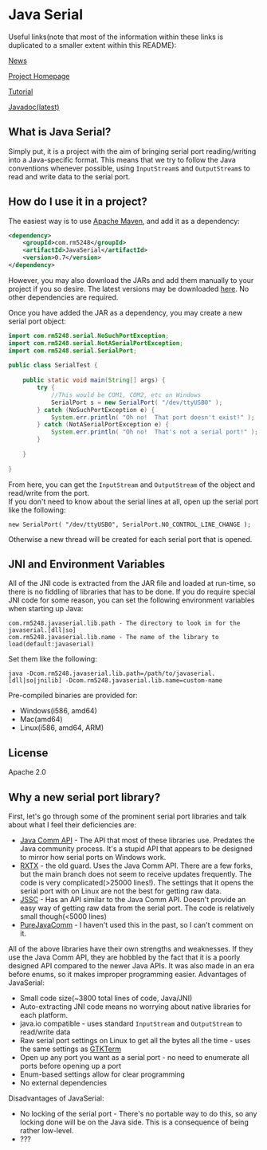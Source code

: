 # Java Serial 

Useful links(note that most of the information within these links is duplicated to a smaller extent within this README):

[News]( http://programming.rm5248.com/?cat=6 )

[Project Homepage]( http://programming.rm5248.com/?page_id=19 )

[Tutorial]( http://programming.rm5248.com/?page_id=58 )

[Javadoc(latest)]( http://programming.rm5248.com/releases/JavaSerial/latest/javadoc/ )

## What is Java Serial?

Simply put, it is a project with the aim of bringing serial port reading/writing into a Java-specific format.  This means that we try to follow the Java conventions whenever possible, using `InputStream`s and `OutputStream`s to read and write data to the serial port.

## How do I use it in a project?

The easiest way is to use [Apache Maven]( http://maven.apache.org/ ), and add it as a dependency:

```xml
<dependency>
    <groupId>com.rm5248</groupId>
    <artifactId>JavaSerial</artifactId>
    <version>0.7</version>
</dependency>
```
However, you may also download the JARs and add them manually to your project if you so desire.  The latest versions may be downloaded [here]( http://programming.rm5248.com/releases/JavaSerial/latest/ ).  No other dependencies are required.

Once you have added the JAR as a dependency, you may create a new serial port object:

```java
import com.rm5248.serial.NoSuchPortException;
import com.rm5248.serial.NotASerialPortException;
import com.rm5248.serial.SerialPort;
 
public class SerialTest {
 
    public static void main(String[] args) {
        try {
            //This would be COM1, COM2, etc on Windows
            SerialPort s = new SerialPort( "/dev/ttyUSB0" );
        } catch (NoSuchPortException e) {
            System.err.println( "Oh no!  That port doesn't exist!" );
        } catch (NotASerialPortException e) {
            System.err.println( "Oh no!  That's not a serial port!" );
        }
 
    }
 
}
```

From here, you can get the `InputStream` and `OutputStream` of the object and read/write from the port.  
If you don't need to know about the serial lines at all, open up the serial port like the following:
```
new SerialPort( "/dev/ttyUSB0", SerialPort.NO_CONTROL_LINE_CHANGE );
```
Otherwise a new thread will be created for each serial port that is opened.

## JNI and Environment Variables
All of the JNI code is extracted from the JAR file and loaded at run-time, so there is no fiddling of libraries that has to be done.  If you do require special JNI code for some reason, you can set the following environment variables when starting up Java:
```
com.rm5248.javaserial.lib.path - The directory to look in for the javaserial.[dll|so]
com.rm5248.javaserial.lib.name - The name of the library to load(default:javaserial)
```
Set them like the following:
```
java -Dcom.rm5248.javaserial.lib.path=/path/to/javaserial.[dll|so|jnilib] -Dcom.rm5248.javaserial.lib.name=custom-name
```
Pre-compiled binaries are provided for:
* Windows(i586, amd64)
* Mac(amd64)
* Linux(i586, amd64, ARM)

## License
Apache 2.0

## Why a new serial port library?
First, let's go through some of the prominent serial port libraries and talk about what I feel their deficiencies are:
* [Java Comm API](http://www.oracle.com/technetwork/java/index-jsp-141752.html) - The API that most of these libraries use.  Predates the Java community process.  It's a stupid API that appears to be designed to mirror how serial ports on Windows work.
* [RXTX](http://rxtx.qbang.org/wiki/index.php/Main_Page) - the old guard.  Uses the Java Comm API.  There are a few forks, but the main branch does not seem to receive updates frequently.  The code is very complicated(>25000 lines!).  The settings that it opens the serial port with on Linux are not the best for getting raw data.
* [JSSC](https://github.com/scream3r/java-simple-serial-connector) - Has an API similar to the Java Comm API.  Doesn't provide an easy way of getting raw data from the serial port.  The code is relatively small though(<5000 lines)
* [PureJavaComm](http://www.sparetimelabs.com/purejavacomm/purejavacomm.php) - I haven't used this in the past, so I can't comment on it.

All of the above libraries have their own strengths and weaknesses.  If they use the Java Comm API, they are hobbled by the fact that it is a poorly designed API compared to the newer Java APIs.  It was also made in an era before enums, so it makes improper programming easier.
Advantages of JavaSerial:
* Small code size(~3800 total lines of code, Java/JNI)
* Auto-extracting JNI code means no worrying about native libraries for each platform.
* java.io compatible - uses standard `InputStream` and `OutputStream` to read/write data
* Raw serial port settings on Linux to get all the bytes all the time - uses the same settings as [GTKTerm](https://fedorahosted.org/gtkterm/)
* Open up any port you want as a serial port - no need to enumerate all ports before opening up a port
* Enum-based settings allow for clear programming
* No external dependencies

Disadvantages of JavaSerial:
* No locking of the serial port - There's no portable way to do this, so any locking done will be on the Java side.  This is a consequence of being rather low-level.
* ???
